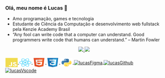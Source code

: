 ### Olá, meu nome é Lucas 👋

- Amo programação, games e tecnologia
- Estudante de Ciência da Computação e desenvolvimento web fullstack pela Kenzie Academy Brasil
- “Any fool can write code that a computer can understand. Good programmers write code that humans can understand.” – Martin Fowler

<div align="center">
  <a href="https://github.com/lucasgolle">
  <img height="180em" src="https://github-readme-stats.vercel.app/api?username=lucasgolle&show_icons=true&theme=cobalt&include_all_commits=true&count_private=true"/>
  <img height="180em" src="https://github-readme-stats.vercel.app/api/top-langs/?username=lucasgolle&layout=compact&langs_count=7&theme=cobalt"/>
 </div>
  
<div style="display: inline_block"><br>
  <img align="center" alt="lucasJs" height="30" width="40" src="https://raw.githubusercontent.com/devicons/devicon/master/icons/javascript/javascript-plain.svg">
  <img align="center" alt="lucasReact" height="30" width="40" src="https://raw.githubusercontent.com/devicons/devicon/master/icons/react/react-original.svg">
  <img align="center" alt="lucasHTML" height="30" width="40" src="https://raw.githubusercontent.com/devicons/devicon/master/icons/html5/html5-original.svg">
  <img align="center" alt="lucasCSS" height="30" width="40" src="https://raw.githubusercontent.com/devicons/devicon/master/icons/css3/css3-original.svg">
  <img align="center" alt="lucasPython" height="30" width="40" src="https://raw.githubusercontent.com/devicons/devicon/master/icons/python/python-original.svg">
  <img align="center" alt="lucasFigma" height="30" width="40" src="https://cdn.jsdelivr.net/gh/devicons/devicon/icons/figma/figma-original.svg" />
  <img align="center" alt="lucasGithub" height="30" width="40" src="https://cdn.jsdelivr.net/gh/devicons/devicon/icons/github/github-original.svg" />
  <img align="center" alt="lucasVscode" height="30" width="40" src="https://cdn.jsdelivr.net/gh/devicons/devicon/icons/vscode/vscode-original.svg" />

  </div>
  
  ##
